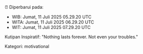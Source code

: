 ⏰ Diperbarui pada:
- WIB: Jumat, 11 Juli 2025 05.29.20 UTC
- WITA: Jumat, 11 Juli 2025 06.29.20 UTC
- WIT: Jumat, 11 Juli 2025 07.29.20 UTC

Kutipan Inspiratif:
"Nothing lasts forever. Not even your troubles."


Kategori: motivational

